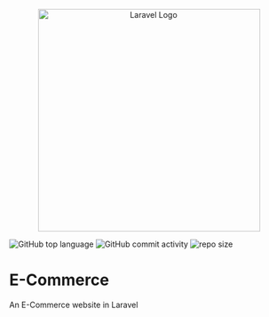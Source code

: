<p align="center"><a href="https://laravel.com" target="_blank"><img src="https://raw.githubusercontent.com/laravel/art/master/logo-lockup/5%20SVG/2%20CMYK/1%20Full%20Color/laravel-logolockup-cmyk-red.svg" width="400" alt="Laravel Logo"></a></p>

<p align="center">
  
![GitHub top language](https://img.shields.io/github/languages/top/NullBrunk/E-Commerce?style=for-the-badge)
![GitHub commit activity](https://img.shields.io/github/commit-activity/m/NullBrunk/E-Commerce?style=for-the-badge)
![repo size](https://img.shields.io/github/repo-size/NullBrunk/E-Commerce?style=for-the-badge)


</p>

# E-Commerce

An E-Commerce website in Laravel

